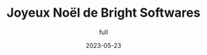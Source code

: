 ---
author: full
categories:
- bestwishes
date: 2023-05-23
description: ''
image: https://res.cloudinary.com/brightsoftwares/image/upload/v1640426951/bright_softwares_2_jctqic.png
lang: fr
layout: flexstart-blog-single
post_date: 2023-05-23
pretified: true
ref: merrychristmas2021
tags: []
title: Joyeux Noël de Bright Softwares
transcribed: true
youtube_video: http://www.youtube.com/watch?v=NWF2JBb1bvM
youtube_video_description: Sainsbury's Christmas advert, 1914. Made in partnership
  with The Royal British Legion. Inspired by real events from 100 years ...
youtube_video_id: NWF2JBb1bvM
youtube_video_title: 1914 | Sainsbury&#39;s Ad | Christmas 2014
---